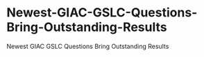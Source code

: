 # Newest-GIAC-GSLC-Questions-Bring-Outstanding-Results
Newest GIAC GSLC Questions Bring Outstanding Results
